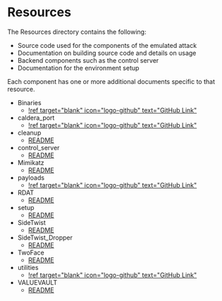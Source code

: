 # Resources

The Resources directory contains the following:

* Source code used for the components of the emulated attack
* Documentation on building source code and details on usage
* Backend components such as the control server
* Documentation for the environment setup

Each component has one or more additional documents specific to that resource.

* Binaries
  * [!ref target="blank" icon="logo-github" text="GitHub Link"](https://github.com/attackevals/ael/tree/49516eb0eb51c7b8f3c2851d612ea5c5467ff2bb/ManagedServices/oilrig/Resources/Binaries)
* caldera_port
  * [!ref target="blank" icon="logo-github" text="GitHub Link"](https://github.com/attackevals/ael/tree/49516eb0eb51c7b8f3c2851d612ea5c5467ff2bb/ManagedServices/oilrig/Resources/caldera_port)
* cleanup
  * [README](./README.md)
* control_server
  * [README](./README.md)
* Mimikatz
  * [README](./README.md)
* payloads
  * [!ref target="blank" icon="logo-github" text="GitHub Link"](https://github.com/attackevals/ael/tree/49516eb0eb51c7b8f3c2851d612ea5c5467ff2bb/ManagedServices/oilrig/Resources/payloads)
* RDAT
  * [README](./README.md)
* setup
  * [README](./README.md)
* SideTwist
  * [README](./README.md)
* SideTwist_Dropper
  * [README](./README.md)
* TwoFace
  * [README](./README.md)
* utilities
  * [!ref target="blank" icon="logo-github" text="GitHub Link"](https://github.com/attackevals/ael/tree/49516eb0eb51c7b8f3c2851d612ea5c5467ff2bb/ManagedServices/oilrig/Resources/utilities)
* VALUEVAULT
  * [README](./README.md)